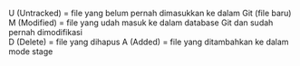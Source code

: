 U (Untracked) = file yang belum pernah dimasukkan ke dalam Git (file baru)  
M (Modified) = file yang udah masuk ke dalam database Git dan sudah pernah dimodifikasi  
D (Delete) = file yang dihapus
A (Added) = file yang ditambahkan ke dalam mode stage
